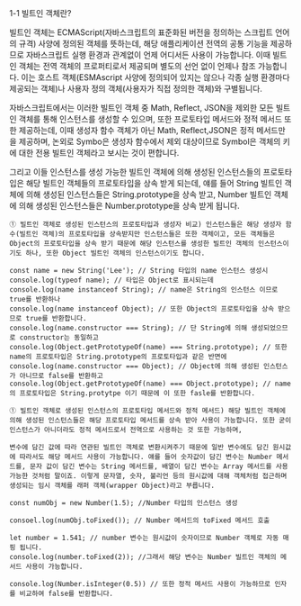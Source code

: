 1-1 빌트인 객체란?

빌트인 객체는 ECMAScript(자바스크립트의 표준화된 버전을 정의하는 스크립트 언어의 규격) 사양에 정의된 객체를 뜻하는데, 해당 애플리케이션 전역의 공통 기능을 제공하므로 자바스크립트 실행 환경과 관계없이 언제 어디서든 사용이 가능합니다. 이때 빌트인 객체는 전역 객체의 프로퍼티로서 제공되며 별도의 선언 없이 언제나 참조 가능합니다. 이는 호스트 객체(ESMAscript 사양에 정의되어 있지는 않으나 각종 실행 환경마다 제공되는 객체)나 사용자 정의 객체(사용자가 직접 정의한 객체)와 구별됩니다.

자바스크립트에서는 이러한 빌트인 객체 중 Math, Reflect, JSON을 제외한 모든 빌트인 객체를 통해 인스턴스를 생성할 수 있으며, 또한 프로토타입 메서드와 정적 메서드 또한 제공하는데, 이때 생성자 함수 객체가 아닌 Math, Reflect,JSON은 정적 메서드만을 제공하며, 논외로 Symbo은 생성자 함수에서 제외 대상이므로 Symbol은 객체의 키에 대한 전용 빌트인 객체라고 보시는 것이 편합니다.

그리고 이들 인스턴스를 생성 가능한 빌트인 객체에 의해 생성된 인스턴스들의 프로토타입은 해당 빌트인 객체들의 프로토타입을 상속 받게 되는데, 얘를 들어 String 빌트인 객체에 의해 생성된 인스턴스들은 String.prototype을 상속 받고, Number 빌트인 객체에 의해 생성된 인스턴스들은 Number.prototype을 상속 받게 됩니다.

```
① 빌트인 객체로 생성된 인스턴스의 프로토타입과 생성자 비교) 인스턴스들은 해당 생성자 함수(빌트인 객체)의 프로토타입을 상속받지만 인스턴스들은 또한 객체이고, 모든 객체들은 Object의 프로토타입을 상속 받기 때문에 해당 인스턴스를 생성한 빌트인 객체의 인스턴스이기도 하나, 또한 Object 빌트인 객체의 인스턴스이기도 합니다. 

const name = new String('Lee'); // String 타입의 name 인스턴스 생성시
console.log(typeof name); // 타입은 Object로 표시되는데
console.log(name instanceof String); // name은 String의 인스턴스 이므로 true를 반환하나
console.log(name instanceof Object); // 또한 Object의 프로토타입을 상속 받으므로 true를 반환합니다.
console.log(name.constructor === String); // 단 String에 의해 생성되었으므로 constructor는 동일하고
console.log(Object.getPrototypeOf(name) === String.prototype); // 또한 name의 프로토타입은 String.prototype의 프로토타입과 같은 반면에
console.log(name.constructor === Object); // Object에 의해 생성된 인스턴스가 아니므로 false를 반환하고
console.log(Object.getPrototypeOf(name) === Object.prototype); // name의 프로토타입은 String.protytpe 이기 때문에 이 또한 fasle를 반환합니다.

① 빌트인 객체로 생성된 인스턴스의 프로토타입 메서드와 정적 메서드) 해당 빌트인 객체에 의해 생성된 인스턴스들은 해당 프로토타입 메서드를 상속 받아 사용이 가능합니다. 또한 굳이 인스턴스가 아니더라도 정적 메서드로서 전역으로 사용하는 것 또한 가능하며, 

변수에 담긴 값에 따라 연관된 빌트인 객체로 변환시켜주기 때문에 일반 변수에도 담긴 원시값에 따라서도 해당 메서드 사용이 가능합니다. 얘를 들어 숫자값이 담긴 변수는 Number 메서드를, 문자 값이 담긴 변수는 String 메서드를, 배열이 담긴 변수는 Array 메서드를 사용 가능한 것처럼 말이죠. 이렇게 문자열, 숫자, 불리언 등의 원시값에 대해 객체처럼 접근하며 생성되는 임시 객체를 래퍼 객체(wrapper Object)라고 부릅니다.

const numObj = new Number(1.5); //Number 타입의 인스턴스 생성

consoel.log(numObj.toFixed()); // Number 메서드의 toFixed 메서드 호출

let number = 1.541; // number 변수는 원시값이 숫자이므로 Number 객체로 자동 매핑 됩니다. 
console.log(number.toFixed(2)); //그래서 해당 변수는 Number 빌트인 객체의 메서드 사용이 가능합니다.

console.log(Number.isInteger(0.5)) // 또한 정적 메서드 사용이 가능하므로 인자를 비교하여 false를 반환합니다.

```